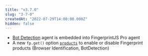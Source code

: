 ```yaml
---
title: "v3.7.0"
slug: "3-7-0"
createdAt: "2022-07-29T14:00:00.000Z"
hidden: false
---
```

- [Bot Detection](https://fingerprint.com/products/bot-detection/) agent is embedded into FingerprintJS Pro agent
- A new `fp.get()` option [`products`](doc:js-agent#products) to enable or disable Fingerprint products (Browser Identification, BotDetection)